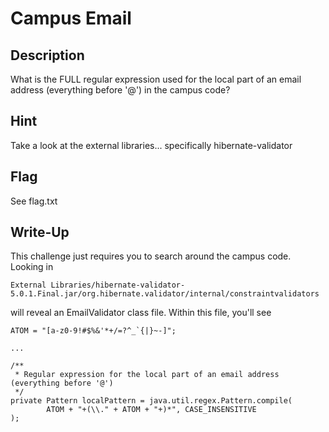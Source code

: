 # Campus Email

## Description

What is the FULL regular expression used for the local part of an email address (everything before '@') in the campus code?

## Hint

Take a look at the external libraries... specifically hibernate-validator

## Flag

See flag.txt

## Write-Up

This challenge just requires you to search around the campus code. Looking in

	External Libraries/hibernate-validator-5.0.1.Final.jar/org.hibernate.validator/internal/constraintvalidators

will reveal an EmailValidator class file. Within this file, you'll see

	ATOM = "[a-z0-9!#$%&'*+/=?^_`{|}~-]";
	
	...
	
	/**
	 * Regular expression for the local part of an email address (everything before '@')
	 */
	private Pattern localPattern = java.util.regex.Pattern.compile(
			ATOM + "+(\\." + ATOM + "+)*", CASE_INSENSITIVE
	);